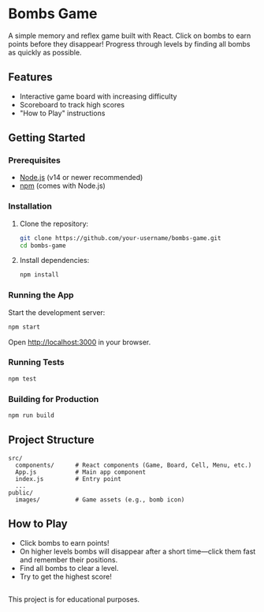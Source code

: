 # Bombs Game

A simple memory and reflex game built with React. Click on bombs to earn points before they disappear! Progress through levels by finding all bombs as quickly as possible.

## Features

- Interactive game board with increasing difficulty
- Scoreboard to track high scores
- "How to Play" instructions

## Getting Started

### Prerequisites

- [Node.js](https://nodejs.org/) (v14 or newer recommended)
- [npm](https://www.npmjs.com/) (comes with Node.js)

### Installation

1. Clone the repository:
    ```sh
    git clone https://github.com/your-username/bombs-game.git
    cd bombs-game
    ```
2. Install dependencies:
    ```sh
    npm install
    ```

### Running the App

Start the development server:
```sh
npm start
```
Open [http://localhost:3000](http://localhost:3000) in your browser.

### Running Tests

```sh
npm test
```

### Building for Production

```sh
npm run build
```

## Project Structure

```
src/
  components/      # React components (Game, Board, Cell, Menu, etc.)
  App.js           # Main app component
  index.js         # Entry point
  ...
public/
  images/          # Game assets (e.g., bomb icon)
```

## How to Play

- Click bombs to earn points!
- On higher levels bombs will disappear after a short time—click them fast and remember their positions.
- Find all bombs to clear a level.
- Try to get the highest score!

## 

This project is for educational purposes.
